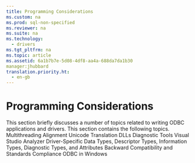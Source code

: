 ```yaml
---
title: Programming Considerations
ms.custom: na
ms.prod: sql-non-specified
ms.reviewer: na
ms.suite: na
ms.technology: 
  - drivers
ms.tgt_pltfrm: na
ms.topic: article
ms.assetid: 6a1b7b7e-5d08-4df8-aa4a-688da7da1b30
manager:jhubbard
translation.priority.ht: 
  - en-gb
---
```

# Programming Considerations
<?xml version="1.0" encoding="utf-8"?>
<developerConceptualDocument xmlns="http://ddue.schemas.microsoft.com/authoring/2003/5" xmlns:xlink="http://www.w3.org/1999/xlink" xmlns:xsi="http://www.w3.org/2001/XMLSchema-instance" xsi:schemaLocation="http://ddue.schemas.microsoft.com/authoring/2003/5 http://dduestorage.blob.core.windows.net/ddueschema/developer.xsd">
  <introduction>
    <para>This section briefly discusses a number of topics related to writing ODBC applications and drivers.</para>
    <para>This section contains the following topics.  </para>
    <list class="bullet">
      <listItem>
        <para>
          <legacyLink xlink:href="cdfebdf5-12ff-4e28-8055-41f49b77f664">Multithreading</legacyLink>
        </para>
      </listItem>
      <listItem>
        <para>
          <legacyLink xlink:href="06a01e51-e7a5-495f-aa27-e304b0d005ff">Alignment</legacyLink>
        </para>
      </listItem>
      <listItem>
        <para>
          <legacyLink xlink:href="113e1c9a-8333-4805-86f2-e4b57ab816a5">Unicode</legacyLink>
        </para>
      </listItem>
      <listItem>
        <para>
          <legacyLink xlink:href="38975059-b346-410f-bb27-326f3f7bbf39">Translation DLLs</legacyLink>
        </para>
      </listItem>
      <listItem>
        <para>
          <legacyLink xlink:href="a580492c-1b41-4393-9604-faa0bd28854b">Diagnostic Tools</legacyLink>
        </para>
      </listItem>
      <listItem>
        <para>
          <legacyLink xlink:href="673b1aad-ad38-4693-91f2-f4515f476d9b">Visual Studio Analyzer</legacyLink>
        </para>
      </listItem>
      <listItem>
        <para>
          <legacyLink xlink:href="ad4c76d3-5191-4262-b47c-5dd1d19d1154">Driver-Specific Data Types, Descriptor Types, Information Types, Diagnostic Types, and Attributes</legacyLink>
        </para>
      </listItem>
      <listItem>
        <para>
          <legacyLink xlink:href="b5eee7be-28ed-4467-8cf1-2205e2010a53">Backward Compatibility and Standards Compliance</legacyLink>
        </para>
      </listItem>
      <listItem>
        <para>
          <legacyLink xlink:href="98e61767-12ed-4aec-816e-639bd9c27b31">ODBC in Windows</legacyLink>
        </para>
      </listItem>
    </list>
  </introduction>
  <relatedTopics />
</developerConceptualDocument>